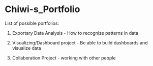 # Chiwi-s_Portfolio


List of possible portfolios:
1. Exportary Data Analysis - How to recognize patterns in data

2. Visualizing/Dashboard project - Be able to build dashboards and visualize data

3. Collaberation Project - working with other people

